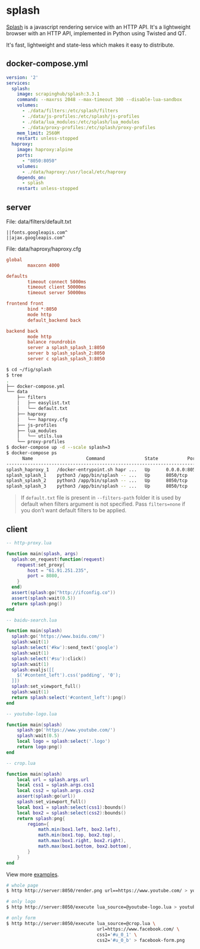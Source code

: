 splash
======

[Splash][1] is a javascript rendering service with an HTTP API. It's a
lightweight browser with an HTTP API, implemented in Python using Twisted and
QT.

It's fast, lightweight and state-less which makes it easy to distribute.

## docker-compose.yml

```yaml
version: '2'
services:
  splash:
    image: scrapinghub/splash:3.3.1
    command: --maxrss 2048 --max-timeout 300 --disable-lua-sandbox
    volumes:
      - ./data/filters:/etc/splash/filters
      - ./data/js-profiles:/etc/splash/js-profiles
      - ./data/lua_modules:/etc/splash/lua_modules
      - ./data/proxy-profiles:/etc/splash/proxy-profiles
    mem_limit: 2560M
    restart: unless-stopped
  haproxy:
    image: haproxy:alpine
    ports:
      - "8050:8050"
    volumes:
      - ./data/haproxy:/usr/local/etc/haproxy
    depends_on:
      - splash
    restart: unless-stopped
```

## server

File: data/filters/default.txt

```
||fonts.googleapis.com^
||ajax.googleapis.com^
```

File: data/haproxy/haproxy.cfg

```ini
global
        maxconn 4000

defaults
        timeout connect 5000ms
        timeout client 50000ms
        timeout server 50000ms

frontend front
        bind *:8050
        mode http
        default_backend back

backend back
        mode http
        balance roundrobin
        server a splash_splash_1:8050
        server b splash_splash_2:8050
        server c splash_splash_3:8050
```

```bash
$ cd ~/fig/splash
$ tree
.
├── docker-compose.yml
└── data
    ├── filters
    │   ├── easylist.txt
    │   └── default.txt
    ├── haproxy
    │   └── haproxy.cfg
    ├── js-profiles
    ├── lua_modules
    │   └── utils.lua
    └── proxy-profiles
$ docker-compose up -d --scale splash=3
$ docker-compose ps
      Name                    Command               State           Ports
----------------------------------------------------------------------------------
splash_haproxy_1   /docker-entrypoint.sh hapr ...   Up      0.0.0.0:8050->8050/tcp
splash_splash_1    python3 /app/bin/splash -- ...   Up      8050/tcp
splash_splash_2    python3 /app/bin/splash -- ...   Up      8050/tcp
splash_splash_3    python3 /app/bin/splash -- ...   Up      8050/tcp
```

> If `default.txt` file is present in `--filters-path` folder it is used by default
> when filters argument is not specified. Pass `filters=none` if you don’t want
> default filters to be applied.

## client

```lua
-- http-proxy.lua

function main(splash, args)
  splash:on_request(function(request)
    request:set_proxy{
        host = "61.91.251.235",
        port = 8080,
    }
  end)
  assert(splash:go("http://ifconfig.co"))
  assert(splash:wait(0.5))
  return splash:png()
end
```

```lua
-- baidu-search.lua

function main(splash)
  splash:go('https://www.baidu.com/')
  splash:wait(1)
  splash:select('#kw'):send_text('google')
  splash:wait(1)
  splash:select('#su'):click()
  splash:wait(1)
  splash:evaljs([[
    $('#content_left').css('padding', '0');
  ]])
  splash:set_viewport_full()
  splash:wait(1)
  return splash:select('#content_left'):png()
end
```

```lua
-- youtube-logo.lua

function main(splash)
    splash:go('https://www.youtube.com/')
    splash:wait(0.5)
    local logo = splash:select('.logo')
    return logo:png()
end
```

```lua
-- crop.lua

function main(splash)
    local url = splash.args.url
    local css1 = splash.args.css1
    local css2 = splash.args.css2
    assert(splash:go(url))
    splash:set_viewport_full()
    local box1 = splash:select(css1):bounds()
    local box2 = splash:select(css2):bounds()
    return splash:png{
        region={
            math.min(box1.left, box2.left),
            math.min(box1.top, box2.top),
            math.max(box1.right, box2.right),
            math.max(box1.bottom, box2.bottom),
        }
    }
end
```

View more [examples][2].

```bash
# whole page
$ http http://server:8050/render.png url==https://www.youtube.com/ > youtube.png

# only logo
$ http http://server:8050/execute lua_source=@youtube-logo.lua > youtube-logo.png

# only form
$ http http://server:8050/execute lua_source=@crop.lua \
                                  url=https://www.facebook.com/ \
                                  css1='#u_0_1' \
                                  css2='#u_0_b' > facebook-form.png
```

[1]: http://splash.readthedocs.org/en/latest/
[2]: https://github.com/scrapinghub/splash/tree/master/splash/examples
